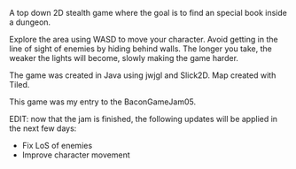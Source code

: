 A top down 2D stealth game where the goal is to find an special book inside a dungeon.

Explore the area using WASD to move your character. Avoid getting in the line of sight of enemies by hiding behind walls. The longer you take, the weaker the lights will become, slowly making the game harder.

The game was created in Java using jwjgl and Slick2D. Map created with Tiled.

This game was my entry to the BaconGameJam05.

EDIT: now that the jam is finished, the following updates will be applied in the next few days:

- Fix LoS of enemies
- Improve character movement

